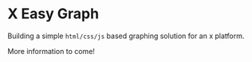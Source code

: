 # X Easy Graph

Building a simple `html/css/js` based graphing solution for an x platform. 

More information to come!
